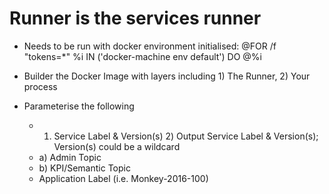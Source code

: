 # Runner is the services runner

* Needs to be run with docker environment initialised: @FOR /f "tokens=*" %i IN ('docker-machine env default') DO @%i

* Builder the Docker Image with layers including 1) The Runner, 2) Your process
* Parameterise the following
  * 1) Service Label & Version(s) 2) Output Service Label & Version(s); Version(s) could be a wildcard
  * a) Admin Topic
  * b) KPI/Semantic Topic
  * Application Label (i.e. Monkey-2016-100)
